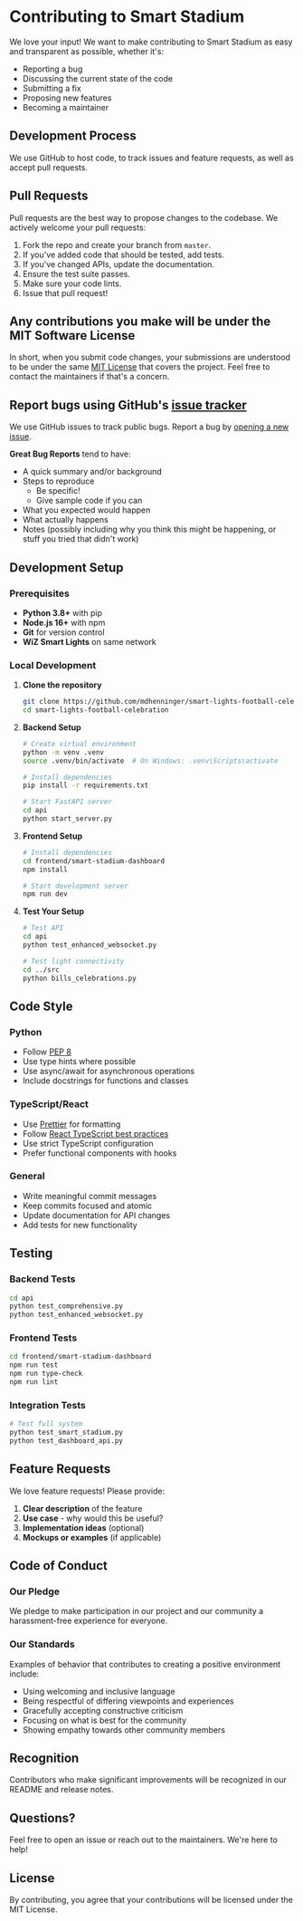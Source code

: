 # Contributing to Smart Stadium

We love your input! We want to make contributing to Smart Stadium as easy and transparent as possible, whether it's:

- Reporting a bug
- Discussing the current state of the code
- Submitting a fix
- Proposing new features
- Becoming a maintainer

## Development Process

We use GitHub to host code, to track issues and feature requests, as well as accept pull requests.

## Pull Requests

Pull requests are the best way to propose changes to the codebase. We actively welcome your pull requests:

1. Fork the repo and create your branch from `master`.
2. If you've added code that should be tested, add tests.
3. If you've changed APIs, update the documentation.
4. Ensure the test suite passes.
5. Make sure your code lints.
6. Issue that pull request!

## Any contributions you make will be under the MIT Software License

In short, when you submit code changes, your submissions are understood to be under the same [MIT License](http://choosealicense.com/licenses/mit/) that covers the project. Feel free to contact the maintainers if that's a concern.

## Report bugs using GitHub's [issue tracker](https://github.com/mdhenninger/smart-lights-football-celebration/issues)

We use GitHub issues to track public bugs. Report a bug by [opening a new issue](https://github.com/mdhenninger/smart-lights-football-celebration/issues/new).

**Great Bug Reports** tend to have:

- A quick summary and/or background
- Steps to reproduce
  - Be specific!
  - Give sample code if you can
- What you expected would happen
- What actually happens
- Notes (possibly including why you think this might be happening, or stuff you tried that didn't work)

## Development Setup

### Prerequisites

- **Python 3.8+** with pip
- **Node.js 16+** with npm
- **Git** for version control
- **WiZ Smart Lights** on same network

### Local Development

1. **Clone the repository**
   ```bash
   git clone https://github.com/mdhenninger/smart-lights-football-celebration.git
   cd smart-lights-football-celebration
   ```

2. **Backend Setup**
   ```bash
   # Create virtual environment
   python -m venv .venv
   source .venv/bin/activate  # On Windows: .venv\Scripts\activate
   
   # Install dependencies
   pip install -r requirements.txt
   
   # Start FastAPI server
   cd api
   python start_server.py
   ```

3. **Frontend Setup**
   ```bash
   # Install dependencies
   cd frontend/smart-stadium-dashboard
   npm install
   
   # Start development server
   npm run dev
   ```

4. **Test Your Setup**
   ```bash
   # Test API
   cd api
   python test_enhanced_websocket.py
   
   # Test light connectivity
   cd ../src
   python bills_celebrations.py
   ```

## Code Style

### Python
- Follow [PEP 8](https://www.python.org/dev/peps/pep-0008/)
- Use type hints where possible
- Use async/await for asynchronous operations
- Include docstrings for functions and classes

### TypeScript/React
- Use [Prettier](https://prettier.io/) for formatting
- Follow [React TypeScript best practices](https://react-typescript-cheatsheet.netlify.app/)
- Use strict TypeScript configuration
- Prefer functional components with hooks

### General
- Write meaningful commit messages
- Keep commits focused and atomic
- Update documentation for API changes
- Add tests for new functionality

## Testing

### Backend Tests
```bash
cd api
python test_comprehensive.py
python test_enhanced_websocket.py
```

### Frontend Tests
```bash
cd frontend/smart-stadium-dashboard
npm run test
npm run type-check
npm run lint
```

### Integration Tests
```bash
# Test full system
python test_smart_stadium.py
python test_dashboard_api.py
```

## Feature Requests

We love feature requests! Please provide:

1. **Clear description** of the feature
2. **Use case** - why would this be useful?
3. **Implementation ideas** (optional)
4. **Mockups or examples** (if applicable)

## Code of Conduct

### Our Pledge

We pledge to make participation in our project and our community a harassment-free experience for everyone.

### Our Standards

Examples of behavior that contributes to creating a positive environment include:

- Using welcoming and inclusive language
- Being respectful of differing viewpoints and experiences
- Gracefully accepting constructive criticism
- Focusing on what is best for the community
- Showing empathy towards other community members

## Recognition

Contributors who make significant improvements will be recognized in our README and release notes.

## Questions?

Feel free to open an issue or reach out to the maintainers. We're here to help!

## License

By contributing, you agree that your contributions will be licensed under the MIT License.